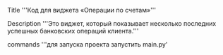 Title 
'''Код для виджета «Операции по счетам»'''

Description
'''Это виджет, который показывает несколько последних успешных банковских операций клиента.'''

commands
'''для запуска проекта запустить main.py'
